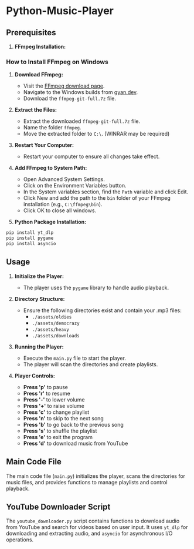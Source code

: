 # Python-Music-Player
## Prerequisites

1. **FFmpeg Installation:**

### How to Install FFmpeg on Windows

1. **Download FFmpeg:**
   - Visit the [FFmpeg download page](https://www.ffmpeg.org/download.html).
   - Navigate to the Windows builds from [gyan.dev](https://www.gyan.dev/ffmpeg/builds/).
   - Download the `ffmpeg-git-full.7z` file.

2. **Extract the Files:**
   - Extract the downloaded `ffmpeg-git-full.7z` file.
   - Name the folder `ffmpeg`.
   - Move the extracted folder to `C:\`. (WINRAR may be required)

3. **Restart Your Computer:**
   - Restart your computer to ensure all changes take effect.

4. **Add FFmpeg to System Path:**
   - Open Advanced System Settings.
   - Click on the Environment Variables button.
   - In the System variables section, find the `Path` variable and click Edit.
   - Click New and add the path to the `bin` folder of your FFmpeg installation (e.g., `C:\ffmpeg\bin`).
   - Click OK to close all windows.

2. **Python Package Installation:**

```bash
pip install yt_dlp
pip install pygame
pip install asyncio
```

## Usage

1. **Initialize the Player:**
   - The player uses the `pygame` library to handle audio playback.

2. **Directory Structure:**
   - Ensure the following directories exist and contain your .mp3 files:
     - `./assets/oldies`
     - `./assets/democrazy`
     - `./assets/heavy`
     - `./assets/downloads`

3. **Running the Player:**
   - Execute the `main.py` file to start the player.
   - The player will scan the directories and create playlists.

4. **Player Controls:**
   - **Press 'p'** to pause
   - **Press 'r'** to resume
   - **Press '-'** to lower volume
   - **Press '+'** to raise volume
   - **Press 'c'** to change playlist
   - **Press 'n'** to skip to the next song
   - **Press 'b'** to go back to the previous song
   - **Press 's'** to shuffle the playlist
   - **Press 'e'** to exit the program
   - **Press 'd'** to download music from YouTube

## Main Code File

The main code file (`main.py`) initializes the player, scans the directories for music files, and provides functions to manage playlists and control playback.

## YouTube Downloader Script

The `youtube_downloader.py` script contains functions to download audio from YouTube and search for videos based on user input. It uses `yt_dlp` for downloading and extracting audio, and `asyncio` for asynchronous I/O operations.
